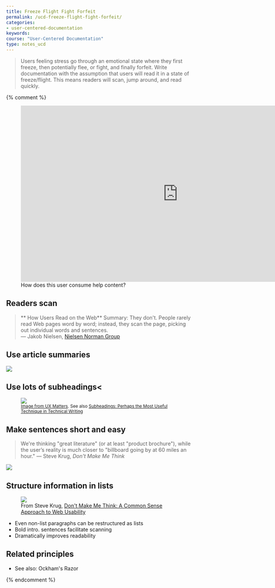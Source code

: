 ```yaml
---
title: Freeze Flight Fight Forfeit
permalink: /ucd-freeze-flight-fight-forfeit/
categories:
- user-centered-documentation
keywords:
course: "User-Centered Documentation"
type: notes_ucd
---
```


> Users feeling stress go through an emotional state where they first freeze, then potentially flee, or fight, and finally forfeit. Write documentation with the assumption that users will read it in a state of freeze/flight. This means readers will scan, jump around, and read quickly.

{% comment %}

<figure><iframe width="853" height="480" src="https://www.youtube.com/embed/kiW0vvnbI1k" frameborder="0" allowfullscreen></iframe><figcaption>How does this user consume help content?</figcaption></figure>

## Readers scan

> ** How Users Read on the Web**
> Summary: They don't. People rarely read Web pages word by word; instead, they scan the page, picking out individual words and sentences. <br />&mdash; Jakob Nielsen, <a href="http://www.nngroup.com/articles/how-users-read-on-the-web/">Nielsen Norman Group</a>

## Use article summaries

<a href="https://www.nngroup.com/articles/progressive-disclosure/"><img src="/user_centered_doc/media/rasters/nielsen_pd.png"/></a>

## Use lots of subheadings<

<figure><a href="http://uxmovement.com/content/how-to-use-page-headings-to-increase-findability/"><img src="/user_centered_doc/media/rasters/store2.png"/></a><figcaption><small><a href="http://uxmovement.com/content/how-to-use-page-headings-to-increase-findability/">Image from UX Matters</a>. See also <a href="http://idratherbewriting.com/2013/08/23/subheadings-perhaps-the-most-useful-technique-in-technical-writing/">Subheadings: Perhaps the Most Useful Technique in Technical Writing</a></small></figcaption></figure>

## Make sentences short and easy

> We're thinking "great literature" (or at least "product brochure"), while the user’s reality is much closer to "billboard going by at 60 miles an hour." &mdash; Steve Krug, <i>Don't Make Me Think</i>

<img src="/user_centered_doc/media/rasters/krug.png" />

## Structure information in lists

<figure><img src="/user_centered_doc/media/rasters/krug_lists.png"/></a><figcaption>From Steve Krug, <a href="https://www.amazon.com/Dont-Make-Me-Think-Usability/dp/0321344758">Don't Make Me Think: A Common Sense Approach to Web Usability</a></figcaption></figure>

* Even non-list paragraphs can be restructured as lists
* Bold intro. sentences facilitate scanning
* Dramatically improves readability

## Related principles

* See also: Ockham's Razor

{% endcomment %}

